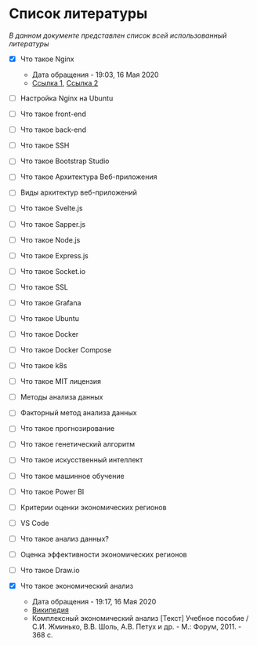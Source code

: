 # Список литературы

_В данном документе представлен список всей использованный литературы_

- [x] Что такое Nginx
  - Дата обращения - 19:03, 16 Мая 2020
  - [Ссылка 1](https://ru.wikipedia.org/wiki/Nginx), [Ссылка 2](https://www.hostinger.ru/rukovodstva/shto-takoje-nginx/?__cf_chl_jschl_tk__=3f17afa2d5de461b8487ef88864a47092dae1e35-1589644917-0-AarlbsVohXrckPqromv_ZSvjj1hJenuSsVKUOVxcUB9mbfVu5mqq5wtUUCW0NFrBIFR3cN7VHUy_Dlb9aCN4iIdalI913h43OalFrbMZxKOfY6-sKww9ioCGHvyq1F99l3ixRIBjhB0zIMr-bhu2vjBGxn7gPb8IIk6FaFOt_KSkSgHu5yW15W4-8uRLnfBXEph9oWvCIVe85Tg4ViOrErqf-T-xA_Q3GgVry4-PyHFBBTiIk3zvdvGo-jHCExlsRd-RHgyuZhv9Lw48X4zMp32yKoKUVmcUsuFrh63a-rcBfnX2iJ8qu6oCIgK5L3Qj2A)

- [ ] Настройка Nginx на Ubuntu
- [ ] Что такое front-end
- [ ] Что такое back-end
- [ ] Что такое SSH
- [ ] Что такое Bootstrap Studio
- [ ] Что такое Архитектура Веб-приложения
- [ ] Виды архитектур веб-приложений
- [ ] Что такое Svelte.js
- [ ] Что такое Sapper.js
- [ ] Что такое Node.js
- [ ] Что такое Express.js
- [ ] Что такое Socket.io
- [ ] Что такое SSL
- [ ] Что такое Grafana
- [ ] Что такое Ubuntu
- [ ] Что такое Docker
- [ ] Что такое Docker Compose
- [ ] Что такое k8s
- [ ] Что такое MIT лицензия
- [ ] Методы анализа данных
- [ ] Факторный метод анализа данных
- [ ] Что такое прогнозирование
- [ ] Что такое генетический алгоритм
- [ ] Что такое искусственный интеллект
- [ ] Что такое машинное обучение
- [ ] Что такое Power BI
- [ ] Критерии оценки экономических регионов
- [ ] VS Code
- [ ] Что такое анализ данных?
- [ ] Оценка эффективности экономических регионов
- [ ] Что такое Draw.io
- [x] Что такое экономический анализ
  - Дата обращения - 19:17, 16 Мая 2020
  - [Википедия](https://ru.wikipedia.org/wiki/%D0%AD%D0%BA%D0%BE%D0%BD%D0%BE%D0%BC%D0%B8%D1%87%D0%B5%D1%81%D0%BA%D0%B8%D0%B9_%D0%B0%D0%BD%D0%B0%D0%BB%D0%B8%D0%B7)
  - Комплексный экономический анализ [Текст] Учебное пособие / С.И. Жминько, В.В. Шоль, А.В. Петух и др. - М.: Форум, 2011. - 368 с.
